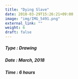 ```yaml
---
title: "Dying Slave"
date: 2018-03-29T15:26:21+09:00
image: "img/IMG_5491.png"
external_link: ""
weight: 6
draft: false
---
```


##### Type : Drawing
##### Date : March, 2018
##### Time : 6 hours
